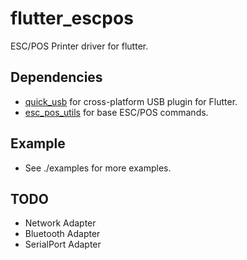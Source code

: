 # flutter_escpos

ESC/POS Printer driver for flutter.

## Dependencies

- [quick_usb](https://github.com/woodemi/quick_usb) for cross-platform USB plugin for Flutter.
- [esc_pos_utils](https://github.com/andrey-ushakov/esc_pos_utils) for base ESC/POS commands.

## Example

- See ./examples for more examples.

## TODO

- Network Adapter
- Bluetooth Adapter
- SerialPort Adapter
